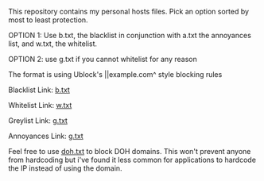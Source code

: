 
This repository contains my personal hosts files.
Pick an option sorted by most to least protection.

OPTION 1: Use b.txt, the blacklist in conjunction with a.txt the annoyances list, and w.txt, the whitelist.

OPTION 2: use g.txt if you cannot whitelist for any reason

The format is using Ublock's ||example.com^ style blocking rules

Blacklist Link: [b.txt](https://hosts.gkhull.com/b.txt)

Whitelist Link: [w.txt](https://hosts.gkhull.com/w.txt)

Greylist Link: [g.txt](https://hosts.gkhull.com/g.txt)

Annoyances Link: [g.txt](https://hosts.gkhull.com/a.txt)

Feel free to use <a href="https://hosts.gkhull.com/doh.txt">doh.txt</a> to block DOH domains. This won't prevent anyone from hardcoding but i've found it less common for applications to hardcode the IP instead of using the domain.
